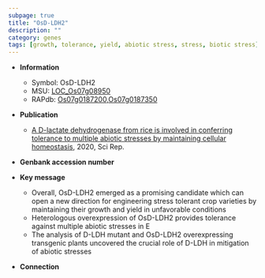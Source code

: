 ```yaml
---
subpage: true
title: "OsD-LDH2"
description: ""
category: genes
tags: [growth, tolerance, yield, abiotic stress, stress, biotic stress]
---
```


* **Information**  
    + Symbol: OsD-LDH2  
    + MSU: [LOC_Os07g08950](http://rice.plantbiology.msu.edu/cgi-bin/ORF_infopage.cgi?orf=LOC_Os07g08950)  
    + RAPdb: [Os07g0187200](http://rapdb.dna.affrc.go.jp/viewer/gbrowse_details/irgsp1?name=Os07g0187200),[Os07g0187350](http://rapdb.dna.affrc.go.jp/viewer/gbrowse_details/irgsp1?name=Os07g0187350)  

* **Publication**  
    + [A D-lactate dehydrogenase from rice is involved in conferring tolerance to multiple abiotic stresses by maintaining cellular homeostasis](http://www.ncbi.nlm.nih.gov/pubmed?term=A+D-lactate+dehydrogenase+from+rice+is+involved+in+conferring+tolerance+to+multiple+abiotic+stresses+by+maintaining+cellular+homeostasis%5BTitle%5D), 2020, Sci Rep.

* **Genbank accession number**  

* **Key message**  
    + Overall, OsD-LDH2 emerged as a promising candidate which can open a new direction for engineering stress tolerant crop varieties by maintaining their growth and yield in unfavorable conditions
    + Heterologous overexpression of OsD-LDH2 provides tolerance against multiple abiotic stresses in E
    + The analysis of D-LDH mutant and OsD-LDH2 overexpressing transgenic plants uncovered the crucial role of D-LDH in mitigation of abiotic stresses

* **Connection**  



